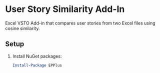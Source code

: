 # User Story Similarity Add-In

Excel VSTO Add-in that compares user stories from two Excel files using cosine similarity.

## Setup
1. Install NuGet packages:
   ```powershell
   Install-Package EPPlus
